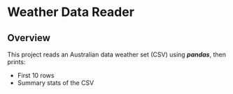 # Weather Data Reader

## Overview 
This project reads an Australian data weather set (CSV) using ***pandas***, then prints:
- First 10 rows
- Summary stats of the CSV 